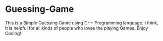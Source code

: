 # Guessing-Game
This is a Simple Guessing Game using C++ Programming language. I think, It is helpful for all kinds of people who loves the playing Games. Enjoy Coding!
